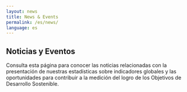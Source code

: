 ```yaml
---
layout: news
title: News & Events
permalink: /es/news/
language: es
---
```


## Noticias y Eventos
Consulta esta página para conocer las noticias relacionadas con la presentación de nuestras estadísticas sobre indicadores globales y las oportunidades para contribuir a la medición del logro de los Objetivos de Desarrollo Sostenible.